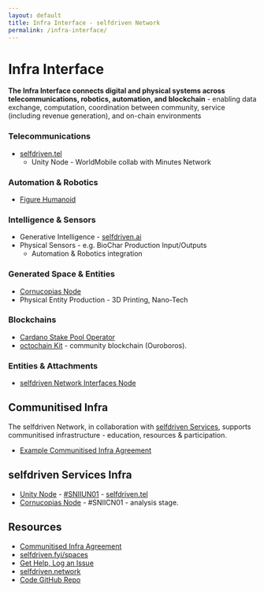 ```yaml
---
layout: default
title: Infra Interface - selfdriven Network
permalink: /infra-interface/
---
```


# Infra Interface

**The Infra Interface connects digital and physical systems across telecommunications, robotics, automation, and blockchain** - enabling data exchange, computation, coordination between community, service (including revenue generation), and on-chain environments

### Telecommunications
   - [selfdriven.tel](https://selfdriven.tel)
      - Unity Node - WorldMobile collab with Minutes Network

### Automation & Robotics
   - [Figure Humanoid](https://youtube.com/@figureai)

### Intelligence & Sensors
   - Generative Intelligence - [selfdriven.ai](https://www.selfdriven.ai/tech/)
   - Physical Sensors - e.g. BioChar Production Input/Outputs
      - Automation & Robotics integration

### Generated Space & Entities
   - [Cornucopias Node](https://copiwiki.cornucopias.io/the-company/technology/copi-nodes/copi-file-node)
   - Physical Entity Production - 3D Printing, Nano-Tech

### Blockchains
   - [Cardano Stake Pool Operator](https://cardano.org/stake-pool-operation/)
   - [octochain Kit](https://octomics.io/octochain-kit) - community blockchain (Ouroboros).

### Entities & Attachments
   - [selfdriven Network Interfaces Node](/interfaces-node/)

## Communitised Infra
The selfdriven Network, in collaboration with [selfdriven Services](https://selfdriven.services), supports communitised infrastructure - education, resources & participation.
- [Example Communitised Infra Agreement](/infra-interface/communitised-agreement)

## selfdriven Services Infra
- [Unity Node](https://unitynodes.io) - [#SNIIUN01](https://adastat.net/policies/269366d093249b0cac98fa9fcbc374578429534e3b7adeac09f081e3) - [selfdriven.tel](https://selfdriven.tel)
- [Cornucopias Node](https://copiwiki.cornucopias.io/the-company/technology/copi-nodes) - #SNIICN01 - analysis stage.

## Resources
- [Communitised Infra Agreement](/infra-interface/communitised-agreement)
- [selfdriven.fyi/spaces](https://selfdriven.fyi/spaces)
- [Get Help, Log an Issue](https://github.com/selfdriven-foundation/selfdriven-network/issues)
- [selfdriven.network](https://selfdriven.network)  
- [Code GitHub Repo](https://github.com/selfdriven-tech/interface-infra)